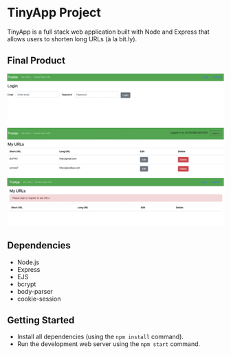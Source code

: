 # TinyApp Project

TinyApp is a full stack web application built with Node and Express that allows users to shorten long URLs (à la bit.ly).

## Final Product

!["Login Screen"](https://github.com/hmcleod6/tinyapp/blob/main/docs/:login%20-%20Login%20Screen.png?raw=true)
!["URLs page when user is logged in"](https://github.com/hmcleod6/tinyapp/blob/main/docs/:urls%20--%20User%20is%20logged%20in%20.png?raw=true)
![" URLs page when user is not logged in"](https://github.com/hmcleod6/tinyapp/blob/main/docs/:urls%20--%20User%20not%20logged%20in.png?raw=true)

## Dependencies

- Node.js
- Express
- EJS
- bcrypt
- body-parser
- cookie-session


## Getting Started

- Install all dependencies (using the `npm install` command).
- Run the development web server using the `npm start` command.